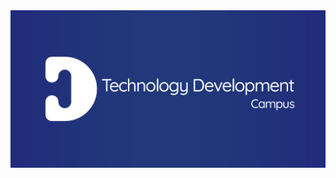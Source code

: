 <div class="center">
<img src="https://github.com/Campus-TD/.github/blob/main/background.jpg"></img>
</div>
